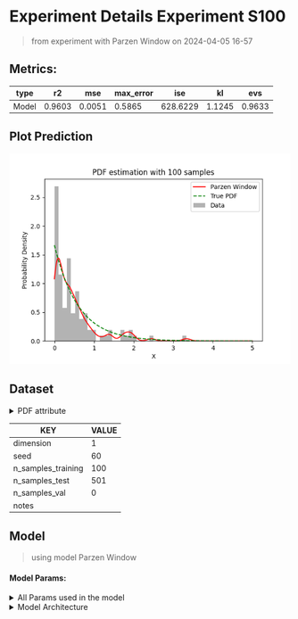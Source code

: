 # Experiment Details Experiment S100
> from experiment with Parzen Window
> on 2024-04-05 16-57
## Metrics:
                                                                    
| type  | r2     | mse    | max_error | ise      | kl     | evs    |
|-------|--------|--------|-----------|----------|--------|--------|
| Model | 0.9603 | 0.0051 | 0.5865    | 628.6229 | 1.1245 | 0.9633 |
                                                                    
## Plot Prediction

<img src="pdf_b06136bc.png">

## Dataset

<details><summary>PDF attribute</summary>

#### Dimension 1
                               
| type        | rate | weight |
|-------------|------|--------|
| exponential | 0.6  | 1      |
                               
</details>
                              
| KEY                | VALUE |
|--------------------|-------|
| dimension          | 1     |
| seed               | 60    |
| n_samples_training | 100   |
| n_samples_test     | 501   |
| n_samples_val      | 0     |
| notes              |       |
                              
## Model
> using model Parzen Window
#### Model Params:
<details><summary>All Params used in the model </summary>

                            
| KEY | VALUE              |
|-----|--------------------|
| h   | 0.1018868018526368 |
                            
</details>

<details><summary>Model Architecture </summary>

ParzenWindow_Model(h=0.1018868018526368, training=array([1.30148953e-02, 1.15374750e+00, 1.91807440e+00, 7.32924999e-01,
       3.78304010e-01, 4.41031262e-01, 5.09581419e-01, 1.28441908e-01,
       3.34548609e-02, 1.95962884e-03, 4.45490994e-01, 3.33179772e-01,
       1.01530508e-01, 2.43199842e-01, 4.40847295e-02, 2.92984681e-03,
       4.88895174e-02, 2.56930267e-01, 2.58482261e-01, 3.40453874e-01,
       1.07983339e-01, 3.67948061e-01, 3.50034492e-01, 7.94931712e-02,
       2.23841276e-01, 5.32728505e-01, 9.51941897e-01, 5.33557086e-01,
       3.39527423e-01, 3.33350024e+00, 8.79545191e-01, 3.69781153e-01,
       8.11639234e-02, 9.31286450e-02, 2.58506626e-02, 6.95680007e-02,
       1.71325972e+00, 9.09118319e-01, 7.78971557e-01, 8.19182392e-01,
       1.41123886e+00, 5.30832063e-01, 7.97651823e-03, 4.91557239e-01,
       1.32352259e-02, 9.08857229e-02, 1.76177958e-01, 4.28242105e-01,
       1.68987780e-01, 9.48566564e-02, 1.96776840e-01, 2.06782101e-02,
       3.30798073e-01, 5.53864826e-01, 4.11646700e-02, 1.30210207e-01,
       2.44777367e+00, 6.72923555e-01, 8.99051187e-02, 2.67700760e-02,
       6.27213998e-02, 1.01044333e+00, 1.54815159e-01, 1.39262495e+00,
       5.58988873e-01, 1.30539785e-01, 4.08382882e-01, 1.81507750e+00,
       3.15601206e-02, 7.47240263e-01, 4.12828492e-01, 5.78974733e-01,
       5.93230426e-01, 4.06598278e-01, 1.81781600e-01, 3.85279924e-02,
       6.31687873e-01, 3.36548074e-01, 3.53299099e-01, 1.33059004e+00,
       3.74223212e-01, 5.52039174e-01, 2.18818285e-02, 6.77817099e-01,
       6.57531814e-01, 7.98334749e-01, 1.04913069e-01, 2.46237640e-01,
       2.88940326e-01, 3.32806256e-01, 1.87680119e-01, 1.92494579e+00,
       1.98860024e+00, 1.70462433e-01, 8.22879000e-02, 9.87740939e-02,
       1.54425989e-01, 1.76324440e+00, 8.02021837e-02, 6.22571330e-01]))
</details>

